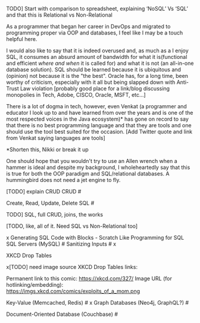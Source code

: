 TODO] Start with comparison to spreadsheet, explaining ‘NoSQL’ Vs ‘SQL’ and that this is Relational vs Non-Relational


As a programmer that began her career in DevOps and migrated to programming proper via OOP and databases, I feel like I may be a touch helpful here.

I would also like to say that it is indeed overused and, as much as a I enjoy SQL, it consumes an absurd amount of bandwidth for what it is(functional and efficient *where and when* it is called for) and what it is not (an all-in-one database solution). SQL should be learned because it is ubiquitous and (opinion) not because it is the "the best". Oracle has, for a long time, been worthy of criticism, especially with it all but being slapped down with Anti-Trust Law violation [probably good place for a link/blog discussing monopolies in Tech, Adobe, CISCO, Oracle, MSFT, etc…]

There is a lot of dogma in tech, however, even Venkat (a programmer and educator I look up to and have learned from over the years and is one of the most respected voices in the Java ecosystem)* has gone on record to say that there is no best programming language and that they are tools and one should use the tool best suited for the occasion.
[Add Twitter quote and link from Venkat saying languages are tools]

*Shorten this, Nikki or break it up

One should hope that you wouldn't try to use an Allen wrench when a hammer is ideal and despite my background, I wholeheartedly say that this is true for both the OOP paradigm and SQL/relational databases. A hummingbird does not need a jet engine to fly.

[TODO] explain CRUD
CRUD #



Create, Read, Update, Delete
SQL # 


TODO] SQL, full CRUD, joins, the works

[TODO, like, all of it. Need SQL vs Non-Relational too]

x
Generating SQL Code with Blocks - Scratch Like Programming for SQL
SQL Servers (MySQL) #
Sanitizing Inputs #
x

XKCD Drop Tables

x[TODO] need image source
XKCD Drop Tables links:

Permanent link to this comic: https://xkcd.com/327/
Image URL (for hotlinking/embedding): https://imgs.xkcd.com/comics/exploits_of_a_mom.png

Key-Value (Memcached, Redis) #
x Graph Databases (Neo4j, GraphQL?) #

Document-Oriented Database (Couchbase) #




